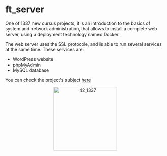 # ft_server
One of 1337 new cursus projects, it is an introduction to the basics of system and network administration, that allows to install a complete web server, using a deployment technology named Docker.

The web server uses the SSL protocole, and is able to run several services at the same time. These services are:
  - WordPress website
  - phpMyAdmin
  - MySQL database

You can check the project's subject [here](https://github.com/zettai-dev/cub3D/blob/master/readme_srcs/en.subject.pdf)
<p align="center">
  <img src="https://github.com/zettai-dev/cub3D/blob/master/readme_srcs/git_logo.jpg" alt="42_1337" height="200">
</p>
